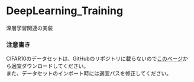 # DeepLearning_Training
深層学習関連の実装

### 注意書き
CIFAR10のデータセットは、GitHubのリポジトリに載らないので[このページ](https://www.cs.toronto.edu/~kriz/cifar.html)から適宜ダウンロードしてください。  
また、データセットのインポート時には適宜パスを修正してください。
